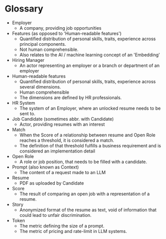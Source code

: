 # Glossary

- Employer
  - A company, providing job opportunities
- Features (as opposed to 'Human-readable features')
  - Quantified distribution of personal skills, traits, experience across principal components. 
  - Not human comprehensible.
  - Also relates to the AI / machine learning concept of an 'Embedding'
- Hiring Manager
  - An actor representing an employer or a branch or department of an employer
- Human-readable features
  - Quantified distribution of personal skills, traits, experience across several dimensions.
  - Human comprehensible
  - The dimensions are defined by HR professionals.
- HR System
  - The system of an Employer, where an unlocked resume needs to be sent to.
- Job Candidate (sometimes abbr. with Candidate)
  - Actor, providing resumes with an interest
- Match
  - When the Score of a relationship between resume and Open Role reaches a threshold, it is considered a match.
  - The definition of that threshold fulfills a business requirement and is considered an implementation detail
- Open Role
  - A role or job position, that needs to be filled with a candidate.
- Prompt (also known as Context)
  - The content of a request made to an LLM
- Resume
  - PDF as uploaded by Candidate
- Score
  - The result of comparing an open job with a representation of a resume.
- Story
  - Anonymized format of the resume as text, void of information that could lead to unfair discrimination.
- Token
  - The metric defining the size of a prompt.
  - The metric of pricing and rate-limit in LLM systems.
  
